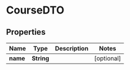 

# CourseDTO

## Properties

Name | Type | Description | Notes
------------ | ------------- | ------------- | -------------
**name** | **String** |  |  [optional]



